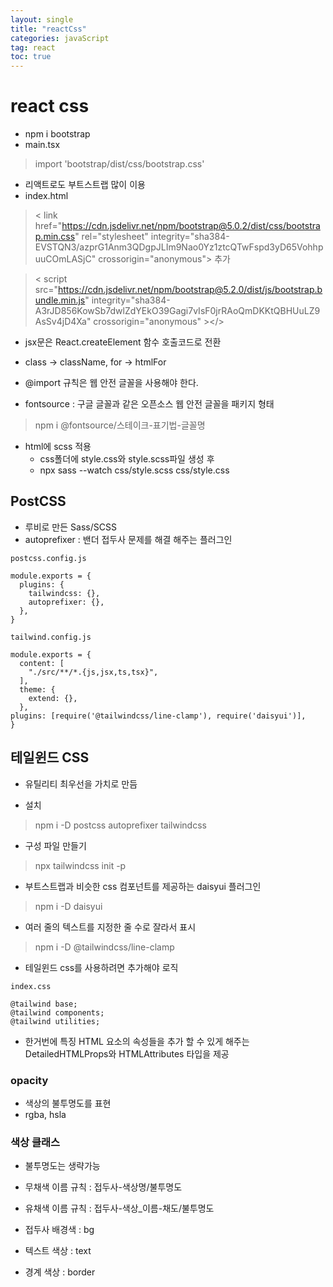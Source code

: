 ```yaml
---
layout: single
title: "reactCss"
categories: javaScript
tag: react
toc: true
---
```


# react css

- npm i bootstrap
- main.tsx
> import 'bootstrap/dist/css/bootstrap.css'

- 리액트로도 부트스트랩 많이 이용
- index.html
> < link href="https://cdn.jsdelivr.net/npm/bootstrap@5.0.2/dist/css/bootstrap.min.css" rel="stylesheet" integrity="sha384-EVSTQN3/azprG1Anm3QDgpJLIm9Nao0Yz1ztcQTwFspd3yD65VohhpuuCOmLASjC" crossorigin="anonymous"> 추가

> < script
      src="https://cdn.jsdelivr.net/npm/bootstrap@5.2.0/dist/js/bootstrap.bundle.min.js"
      integrity="sha384-A3rJD856KowSb7dwlZdYEkO39Gagi7vIsF0jrRAoQmDKKtQBHUuLZ9AsSv4jD4Xa"
      crossorigin="anonymous"
    ></>
 
- jsx문은 React.createElement 함수 호출코드로 전환
- class -> className, for -> htmlFor

- @import 규칙은 웹 안전 글꼴을 사용해야 한다.

- fontsource : 구글 글꼴과 같은 오픈소스 웹 안전 글꼴을 패키지 형태
> npm i @fontsource/스테이크-표기법-글꼴명

- html에 scss 적용
  - css폴더에 style.css와 style.scss파일 생성 후
  - npx sass --watch css/style.scss css/style.css

## PostCSS
- 루비로 만든 Sass/SCSS
- autoprefixer : 밴더 접두사 문제를 해결 해주는 플러그인

```
postcss.config.js

module.exports = {
  plugins: {
    tailwindcss: {},
    autoprefixer: {},
  },
}
```

```
tailwind.config.js

module.exports = {
  content: [
    "./src/**/*.{js,jsx,ts,tsx}",
  ],
  theme: {
    extend: {},
  },
plugins: [require('@tailwindcss/line-clamp'), require('daisyui')],
}
```

## 테일윈드 CSS
- 유틸리티 최우선을 가치로 만듬

- 설치
> npm i -D postcss autoprefixer tailwindcss

- 구성 파일 만들기
> npx tailwindcss init -p

- 부트스트랩과 비슷한 css 컴포넌트를 제공하는 daisyui 플러그인
> npm i -D daisyui

- 여러 줄의 텍스트를 지정한 줄 수로 잘라서 표시
> npm i -D @tailwindcss/line-clamp

- 테일윈드 css를 사용하려면 추가해야 로직
 
```
index.css

@tailwind base;
@tailwind components;
@tailwind utilities;
```

- 한거번에 특징 HTML 요소의 속성들을 추가 할 수 있게 해주는 DetailedHTMLProps와 HTMLAttributes 타입을 제공

### opacity
- 색상의 불투명도를 표현
- rgba, hsla

### 색상 클래스
- 불투명도는 생략가능

- 무채색 이름 규칙 : 접두사-색상명/불투명도 
- 유채색 이름 규칙 : 접두사-색상_이름-채도/불투명도

- 접두사 배경색 : bg
- 텍스트 색상 : text
- 경계 색상 : border


